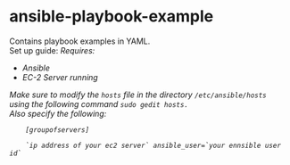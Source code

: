 # ansible-playbook-example
Contains playbook examples in YAML.<br>
Set up guide:
<i>Requires:<i>
  <ul>
    <li>Ansible</li>
    <li>EC-2 Server running</li>
  </ul>
 <p> Make sure to modify the <code>hosts</code> file in the directory <code>/etc/ansible/hosts</code> <br>
  using the following command <code>sudo gedit hosts.</code> <br>
  Also specify the following: <br>
  <code>
    [groupofservers]<br>
    `ip address of your ec2 server` ansible_user=`your ennsible user id`<br>
  </code>

